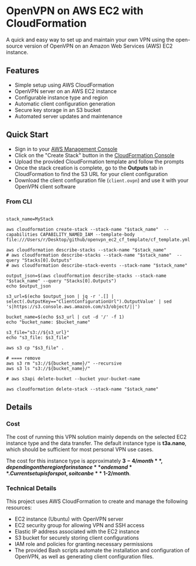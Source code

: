 # OpenVPN on AWS EC2 with CloudFormation

A quick and easy way to set up and maintain your own VPN using the open-source version of OpenVPN on an Amazon Web Services (AWS) EC2 instance.

## Features

- Simple setup using AWS CloudFormation
- OpenVPN server on an AWS EC2 instance
- Configurable instance type and region
- Automatic client configuration generation
- Secure key storage in an S3 bucket
- Automated server updates and maintenance

## Quick Start

- Sign in to your [AWS Management Console](https://console.aws.amazon.com/)
- Click on the "Create Stack" button in the [CloudFormation Console](https://console.aws.amazon.com/cloudformation/home)
- Upload the provided CloudFormation template and follow the prompts
- Once the stack creation is complete, go to the **Outputs** tab in CloudFormation to find the S3 URL for your client configuration
- Download the client configuration file (`client.ovpn`) and use it with your OpenVPN client software

### From CLI

```

stack_name=MyStack

aws cloudformation create-stack --stack-name "$stack_name"  --capabilities CAPABILITY_NAMED_IAM --template-body file:///Users/r/Desktop/github/openvpn_ec2_cf_template/cf_template.yml

aws cloudformation describe-stacks --stack-name "$stack_name" 
# aws cloudformation describe-stacks --stack-name "$stack_name"  --query "Stacks[0].Outputs"
# aws cloudformation describe-stack-events --stack-name "$stack_name" 

output_json=$(aws cloudformation describe-stacks --stack-name "$stack_name" --query "Stacks[0].Outputs")
echo $output_json

s3_url=$(echo $output_json | jq -r '.[] | select(.OutputKey=="ClientConfigurationUrl").OutputValue' | sed 's|https://s3.console.aws.amazon.com/s3/object/||')

bucket_name=$(echo $s3_url | cut -d '/' -f 1)
echo "bucket_name: $bucket_name"

s3_file="s3://${s3_url}"
echo "s3_file: $s3_file"

aws s3 cp "$s3_file" .

# ==== remove
aws s3 rm "s3://${bucket_name}/" --recursive
aws s3 ls "s3://${bucket_name}/"

# aws s3api delete-bucket --bucket your-bucket-name

aws cloudformation delete-stack --stack-name "$stack_name" 
```

## Details

### Cost

The cost of running this VPN solution mainly depends on the selected EC2 instance type and the data transfer. The default instance type is **t3a.nano**, which should be sufficient for most personal VPN use cases. 

The cost for this instance type is approximately **$3-4/month**, depending on the region for instance **ondemand**. Current setup is for spot, so it can be **~$1-2/month**.


### Technical Details

This project uses AWS CloudFormation to create and manage the following resources:

- EC2 instance (Ubuntu) with OpenVPN server 
- EC2 security group for allowing VPN and SSH access
- Elastic IP address associated with the EC2 instance
- S3 bucket for securely storing client configurations
- IAM role and policies for granting necessary permissions
- The provided Bash scripts automate the installation and configuration of OpenVPN, as well as generating client configuration files.

